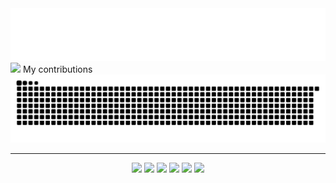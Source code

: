 <img src="https://raw.githubusercontent.com/Zhengfu200/Zhengfu200/refs/heads/main/typing.svg">      
<img src="https://github-readme-stats.vercel.app/api?username=Zhengfu200&show_icons=true&icon_color=00BCD4&text_color=90CAF9&bg_color=1565C0&hide_title=true" width="400"/>   
<span>My contributions</span>
<img src = "https://raw.githubusercontent.com/Zhengfu200/Zhengfu200/refs/heads/main/github-user-contribution.svg">

---  
<p align="center">
<img src="https://img.shields.io/badge/-JavaScript-black?style=flat-square&logo=javascript"/>
<img src="https://img.shields.io/badge/-Java-black?style=flat-square&logo=java"/>
<img src="https://img.shields.io/badge/-C-black?style=flat-square&logo=C"/>
<img src="https://img.shields.io/badge/-Vue-black?style=flat-square&logo=vue.js"/>
<img src="https://img.shields.io/badge/-Git-black?style=flat-square&logo=git"/>
<img src="https://img.shields.io/badge/-GitHub-black?style=flat-square&logo=github"/>
</p>
